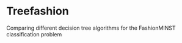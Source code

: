 # Treefashion
Comparing different decision tree algorithms for the FashionMINST classification problem
